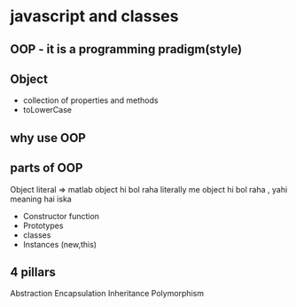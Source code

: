 # javascript and classes

## OOP - it is a programming pradigm(style)

## Object
- collection of properties and methods
- toLowerCase

## why use OOP 

## parts of OOP
Object literal => matlab object hi bol raha literally me object hi bol raha , yahi meaning hai iska

- Constructor function
- Prototypes
- classes
- Instances (new,this)

## 4 pillars
Abstraction
Encapsulation
Inheritance
Polymorphism
